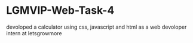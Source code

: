 # LGMVIP-Web-Task-4
devoloped a calculator using css, javascript and html as a web devoloper intern at letsgrowmore

